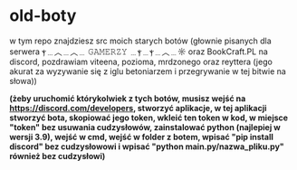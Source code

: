 # old-boty

w tym repo znajdziesz src moich starych botów (głownie pisanych dla serwera ⲯ﹍︿﹍︿﹍ 𝙶𝙰𝙼𝙴𝚁𝚉𝚈 ﹍ⲯ﹍ⲯ﹍︿﹍☼ oraz BookCraft.PL na discord, pozdrawiam viteena, pozioma, mrdzonego oraz reyttera (jego akurat za wyzywanie się z iglu betoniarzem i przegrywanie w tej bitwie na słowa))


**(żeby uruchomić którykolwiek z tych botów, musisz wejść na https://discord.com/developers, stworzyć aplikacje, w tej aplikacji stworzyć bota, skopiować jego token, wkleić ten token w kod, w miejsce "token" bez usuwania cudzysłowów, zainstalować python (najlepiej w wersji 3.9), wejść w cmd, wejść w folder z botem, wpisać "pip install discord" bez 	cudzysłowowi i wpisać "python main.py/nazwa_pliku.py" również bez cudzysłowi)**
